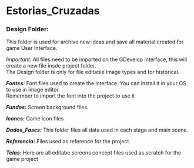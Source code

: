 # Estorias_Cruzadas
### Design Folder:

This folder is used for archive new ideas and save all material created for game User Interface.

_Important:_ All files need to be imported on the GDevelop interface, this will create a new file insde project folder.\
The Design folder is only for file editable image types and for historical.

**_Fontes:_** Font files used  to create the interface. You can install it in your OS to use in image editor.\
Remember to import the font into the project to use  it

**_Fundos:_** Screen background files.

**_Icones:_** Game icon files

**_Dados_Fases:_** This folder files all data used in each stage and main scene.

**_Referencia:_** Files used as reference for the project.

**_Telas:_** Here are all editabe screens concept files used as scratch for the game project


